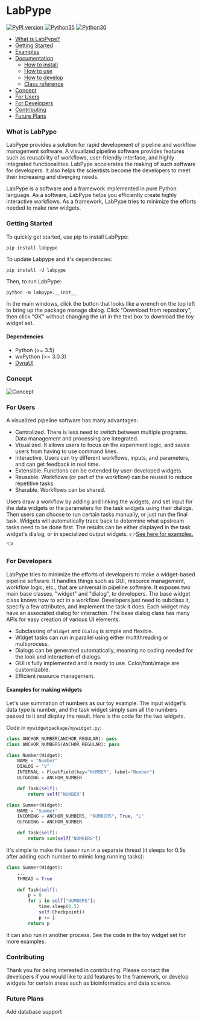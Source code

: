 # LabPype

[![PyPI version](https://badge.fury.io/py/LabPype.svg)](https://badge.fury.io/py/LabPype)
[![Python35](https://img.shields.io/badge/python-3.5-blue.svg)](https://badge.fury.io/py/LabPype)
[![Python36](https://img.shields.io/badge/python-3.6-blue.svg)](https://badge.fury.io/py/LabPype)

* [What is LabPype?](#what-is-labpype)
* [Getting Started](#getting-started)
* [Examples](https://ncbi-hackathons.github.io/LabPype/)
* [Documentation](https://github.com/NCBI-Hackathons/LabPype/wiki)
    * [How to install](https://github.com/NCBI-Hackathons/LabPype/wiki/How-to-install)
    * [How to use](https://github.com/NCBI-Hackathons/LabPype/wiki/How-to-use)
    * [How to develop](https://github.com/NCBI-Hackathons/LabPype/wiki/How-to-develop)
    * [Class reference](https://github.com/NCBI-Hackathons/LabPype/wiki/Class-reference)
* [Concept](#concept)
* [For Users](#for-users)
* [For Developers](#for-developers)
* [Contributing](#contributing)
* [Future Plans](#future-plans)

### What is LabPype

LabPype provides a solution for rapid development of pipeline and workflow management software. A visualized pipeline software provides features such as reusability of workflows, user-friendly interface, and highly integrated functionalities. LabPype accelerates the making of such software for developers. It also helps the scientists become the developers to meet their increasing and diverging needs.

LabPype is a software and a framework implemented in pure Python language. As a software, LabPype helps you efficiently create highly interactive workflows. As a framework, LabPype tries to minimize the efforts needed to make new widgets.

### Getting Started

To quickly get started, use pip to install LabPype:

    pip install labpype

To update Labpype and it's dependencies:

    pip install -U labpype

Then, to run LabPype:

    python -m labpype.__init__

In the main windows, click the button that looks like a wrench on the top left to bring up the package manage dialog. Click "Download from repository", then click "OK" without changing the url in the text box to download the toy widget set.

#### Dependencies
* Python (>= 3.5)
* wxPython (>= 3.0.3)
* [DynaUI](https://github.com/yadizhou/DynaUI)

### Concept
![Concept](assets/img/concept.png)

### For Users
A visualized pipeline software has many advantages:
* Centralized. There is less need to switch between multiple programs. Data management and processing are integrated.
* Visualized. It allows users to focus on the experiment logic, and saves users from having to use command lines.
* Interactive. Users can try different workflows, inputs, and parameters, and can get feedback in real time.
* Extensible. Functions can be extended by user-developed widgets.
* Reusable. Workflows (or part of the workflow) can be reused to reduce repetitive tasks.
* Sharable. Workflows can be shared.

Users draw a workflow by adding and linking the widgets, and set input for the data widgets or the parameters for the task widgets using their dialogs. Then users can choose to run certain tasks manually, or just run the final task. Widgets will automatically trace back to determine what upstream tasks need to be done first. The results can be either displayed in the task widget's dialog, or in specialized output widgets.
:point_right:[See here for examples.](https://ncbi-hackathons.github.io/LabPype/):point_left:

### For Developers
LabPype tries to minimize the efforts of developers to make a widget-based pipeline software. It handles things such as GUI, resource management, workflow logic, etc., that are universal in pipeline software. It exposes two main base classes, "widget" and "dialog", to developers. The base widget class knows how to act in a workflow. Developers just need to subclass it, specify a few attributes, and implement the task it does. Each widget may have an associated dialog for interaction. The base dialog class has many APIs for easy creation of various UI elements.

* Subclassing of `Widget` and `Dialog` is simple and flexible.
* Widget tasks can run in parallel using either multithreading or multiprocess.
* Dialogs can be generated automatically, meaning no coding needed for the look and interaction of dialogs.
* GUI is fully implemented and is ready to use. Color/font/image are customizable.
* Efficient resource management.

#### Examples for making widgets
Let's use summation of numbers as our toy example. The input widget's data type is number, and the task widget simply sum all the numbers passed to it and display the result. Here is the code for the two widgets.

Code in `mywidgetpackage/mywidget.py`:
```python
class ANCHOR_NUMBER(ANCHOR_REGULAR): pass
class ANCHOR_NUMBERS(ANCHOR_REGULAR): pass

class Number(Widget):
    NAME = "Number"
    DIALOG = "V"
    INTERNAL = FloatField(key="NUMBER", label="Number")
    OUTGOING = ANCHOR_NUMBER

    def Task(self):
        return self["NUMBER"]

class Summer(Widget):
    NAME = "Summer"
    INCOMING = ANCHOR_NUMBERS, "NUMBERS", True, "L"
    OUTGOING = ANCHOR_NUMBER

    def Task(self):
        return sum(self["NUMBERS"])
```

It's simple to make the `Summer` run in a separate thread (it sleeps for 0.5s after adding each number to mimic long running tasks):
```python
class Summer(Widget):
    ...
    THREAD = True

    def Task(self):
        p = 0
        for i in self["NUMBERS"]:
            time.sleep(0.5)
            self.Checkpoint()
            p += i
        return p
```

It can also run in another process. See the code in the toy widget set for more examples.


### Contributing
Thank you for being interested in contributing. Please contact the developers if you would like to add features to the framework, or develop widgets for certain areas such as bioinformatics and data science.

### Future Plans
Add database support
